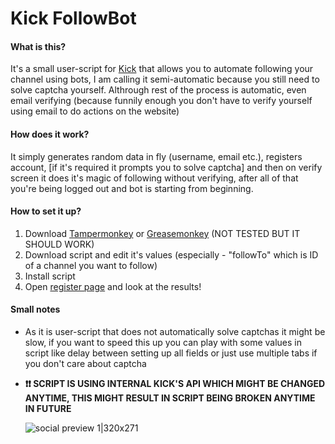 # Kick FollowBot
#### What is this?  
It's a small user-script for [Kick](https://kick.com) that allows you to automate following your channel using bots, I am calling it semi-automatic because you still need to solve captcha yourself. Althrough rest of the process is automatic, even email verifying (because funnily enough you don't have to verify yourself using email to do actions on the website)  
#### How does it work?  
It simply generates random data in fly (username, email etc.), registers account, [if it's required it prompts you to solve captcha] and then on verify screen it does it's magic of following without verifying, after all of that you're being logged out and bot is starting from beginning.  
#### How to set it up?  
1. Download [Tampermonkey](https://www.tampermonkey.net/) or [Greasemonkey](https://www.greasespot.net/) (NOT TESTED BUT IT SHOULD WORK)  
2. Download script and edit it's values (especially - "followTo" which is ID of a channel you want to follow)  
3. Install script  
4. Open [register page](https://kick.com/auth/signup) and look at the results!  
#### Small notes  
- As it is user-script that does not automatically solve captchas it might be slow, if you want to speed this up you can play with some values in script like delay between setting up all fields or just use multiple tabs if you don't care about captcha  
- <b>❗❗ SCRIPT IS USING INTERNAL KICK'S API WHICH MIGHT BE CHANGED ANYTIME, THIS MIGHT RESULT IN SCRIPT BEING BROKEN ANYTIME IN FUTURE</b>
  
  
  ![social preview 1|320x271](https://github.com/kob-kuba/kick-followbot/blob/main/social-preview1.png?raw=true)
